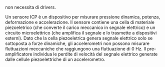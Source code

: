 non necessita di drivers.

Un sensore ICP è un dispositivo per misurare pressione dinamica, potenza, deformazione e accelerazione. Il sensore contiene una cella di materiale piezoeletrico (che converte il carico meccanico in segnale elettrico) e un circuito microelettrico (che amplifica il segnale e lo trasmette a dispositivi esterni).
Dato che la cella piezoeletrica genera segnale elettrico solo se sottoposta a forze dinamiche, gli accelerometri non possono misurare fluttuazioni meccaniche che raggiungono una fluttuazione di 0 Hz.
Il pre-amplificatore individua le perdite di velocità del segnale elettrico generate dalle cellule piezoelettriche di un accelerometro.